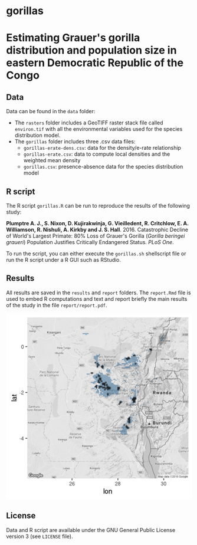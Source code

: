 # gorillas

# Estimating Grauer's gorilla distribution and population size in eastern Democratic Republic of the Congo

## Data

Data can be found in the `data` folder:

- The `rasters` folder includes a GeoTIFF raster stack file called `environ.tif` with all the environmental variables used for the species distribution model.
- The `gorillas` folder includes three .csv data files: 
    - `gorillas-erate-dens.csv`: data for the density/e-rate relationship
    - `gorillas-erate.csv`: data to compute local densities and the weighted mean density
    - `gorillas.csv`: presence-absence data for the species distribution model
    
## R script

The R script `gorillas.R` can be run to reproduce the results of the following study:

**Plumptre A. J., S. Nixon, D. Kujirakwinja, G. Vieilledent, R. Critchlow, E. A. Williamson, R. Nishuli, A. Kirkby and J. S. Hall**. 2016. Catastrophic Decline of World's Largest Primate: 80% Loss of Grauer's Gorilla (_Gorilla beringei graueri_) Population Justifies Critically Endangered Status. _PLoS One_.

To run the script, you can either execute the `gorillas.sh` shellscript file or run the R script under a R GUI such as RStudio.

## Results

All results are saved in the `results` and `report` folders. The `report.Rmd` file is used to embed R computations and text and report briefly the main results of the study in the file `report/report.pdf`. 

![Grauer's gorilla distribution](/results/SDA_ggmap.png)

## License

Data and R script are available under the GNU General Public License version 3 (see `LICENSE` file).

